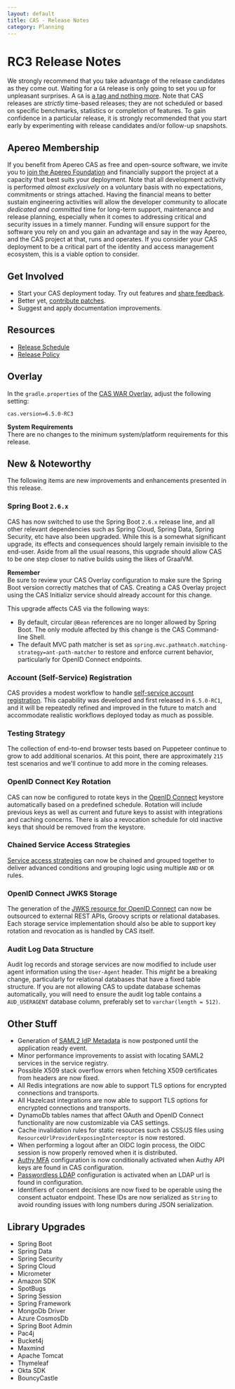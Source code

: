 ```yaml
---
layout: default
title: CAS - Release Notes
category: Planning
---
```


# RC3 Release Notes

We strongly recommend that you take advantage of the release candidates as they come out. Waiting
for a `GA` release is only going to set you up for unpleasant surprises. A `GA`
is [a tag and nothing more](https://apereo.github.io/2017/03/08/the-myth-of-ga-rel/). Note that CAS
releases are *strictly* time-based releases; they are not scheduled or based on
specific benchmarks, statistics or completion of features. To gain confidence in
a particular release, it is strongly recommended that you start early by
experimenting with release candidates and/or follow-up snapshots.

## Apereo Membership

If you benefit from Apereo CAS as free and open-source software, we
invite you to [join the Apereo Foundation](https://www.apereo.org/content/apereo-membership)
and financially support the project at a capacity that best suits your
deployment. Note that all development activity is performed
*almost exclusively* on a voluntary basis with no expectations, commitments or strings
attached. Having the financial means to better sustain engineering activities will allow
the developer community to allocate *dedicated and committed* time for long-term
support, maintenance and release planning, especially when it comes to addressing
critical and security issues in a timely manner. Funding will ensure support for
the software you rely on and you gain an advantage and say in the way Apereo, and
the CAS project at that, runs and operates. If you consider your CAS deployment to
be a critical part of the identity and access management ecosystem, this is a viable option to consider.

## Get Involved

- Start your CAS deployment today. Try out features and [share feedback](/cas/Mailing-Lists.html).
- Better yet, [contribute patches](/cas/developer/Contributor-Guidelines.html).
- Suggest and apply documentation improvements.

## Resources

- [Release Schedule](https://github.com/apereo/cas/milestones)
- [Release Policy](/cas/developer/Release-Policy.html)

## Overlay

In the `gradle.properties` of the [CAS WAR Overlay](../installation/WAR-Overlay-Installation.html), adjust the following setting:

```properties
cas.version=6.5.0-RC3
```

<div class="alert alert-info">
<strong>System Requirements</strong><br/>There are no changes to the minimum system/platform requirements for this release.
</div>

## New & Noteworthy

The following items are new improvements and enhancements presented in this release.
     
### Spring Boot `2.6.x`

CAS has now switched to use the Spring Boot `2.6.x` release line, and all other relevant dependencies
such as Spring Cloud, Spring Data, Spring Security, etc have also been upgraded. While this is a somewhat significant
upgrade, its effects and consequences should largely remain invisible to the end-user. Aside from all the usual 
reasons, this upgrade should allow CAS to be one step closer to native builds using the likes of GraalVM. 

<div class="alert alert-info">
<strong>Remember</strong><br/>Be sure to review your CAS Overlay configuration
to make sure the Spring Boot version correctly matches that of CAS. Creating a CAS Overlay
project using the CAS Initializr service should already account for this change.
</div>

This upgrade affects CAS via the following ways:

- By default, circular `@Bean` references are no longer allowed by Spring Boot. The only module affected by this change is the CAS Command-line Shell.
- The default MVC path matcher is set as `spring.mvc.pathmatch.matching-strategy=ant-path-matcher` to restore and enforce current behavior, particularly for OpenID Connect endpoints.

### Account (Self-Service) Registration

CAS provides a modest workflow to 
handle [self-service account registration](../registration/Account-Registration-Overview.html).
This capability was developed and first released in `6.5.0-RC1`, and it will be repeatedly refined
and improved in the future to match and accommodate realistic workflows deployed today as much as possible. 

### Testing Strategy

The collection of end-to-end browser tests based on Puppeteer continue to grow to add additional scenarios. At this point, there are
approximately `215` test scenarios and we'll continue to add more in the coming releases.

### OpenID Connect Key Rotation
     
CAS can now be configured to rotate keys in the [OpenID Connect](../authentication/OIDC-Authentication-JWKS.html) 
keystore automatically based on a predefined schedule. Rotation will include previous keys as well as current and future
keys to assist with integrations and caching concerns. There is also a revocation schedule for old
inactive keys that should be removed from the keystore.

### Chained Service Access Strategies

[Service access strategies](../services/Configuring-Service-Access-Strategy.html) can now 
be chained and grouped together to deliver advanced conditions
and grouping logic using multiple `AND` or `OR` rules.
  
### OpenID Connect JWKS Storage

The generation of the [JWKS resource for OpenID Connect](../authentication/OIDC-Authentication-JWKS.html) 
can now be outsourced to external REST APIs, Groovy scripts or relational databases. Each storage service implementation
should also be able to support key rotation and revocation as is handled by CAS itself.

### Audit Log Data Structure

Audit log records and storage services are now modified to include user agent information using the `User-Agent` header.
This *might* be a breaking change, particularly for relational databases that have a fixed table structure. 
If you are not allowing CAS to update database schemas automatically, you will need to ensure the audit log table
contains a `AUD_USERAGENT` database column, preferably set to `varchar(length = 512)`.

## Other Stuff
            
- Generation of [SAML2 IdP Metadata](../installation/Configuring-SAML2-DynamicMetadata.html) is now postponed until the application ready event.
- Minor performance improvements to assist with locating SAML2 services in the service registry.
- Possible X509 stack overflow errors when fetching X509 certificates from headers are now fixed. 
- All Redis integrations are now able to support TLS options for encrypted connections and transports.
- All Hazelcast integrations are now able to support TLS options for encrypted connections and transports.
- DynamoDb tables names that affect OAuth and OpenID Connect functionality are now customizable via CAS settings.
- Cache invalidation rules for static resources such as CSS/JS files using `ResourceUrlProviderExposingInterceptor` is now restored.
- When performing a logout after an OIDC login process, the OIDC session is now properly removed when it is distributed.
- [Authy MFA](../mfa/AuthyAuthenticator-Authentication.html) configuration is now conditionally activated when Authy API keys are found in CAS configuration.
- [Passwordless LDAP](../authentication/Passwordless-Authentication-Storage-LDAP.html) configuration is activated when an LDAP url is found in configuration.
- Identifiers of consent decisions are now fixed to be operable using the consent actuator endpoint. These IDs are now serialized as `String` to avoid rounding issues with long numbers during JSON serialization.

## Library Upgrades

- Spring Boot
- Spring Data
- Spring Security
- Spring Cloud
- Micrometer
- Amazon SDK
- SpotBugs
- Spring Session
- Spring Framework
- MongoDb Driver
- Azure CosmosDb
- Spring Boot Admin
- Pac4j
- Bucket4j
- Maxmind
- Apache Tomcat
- Thymeleaf
- Okta SDK
- BouncyCastle
